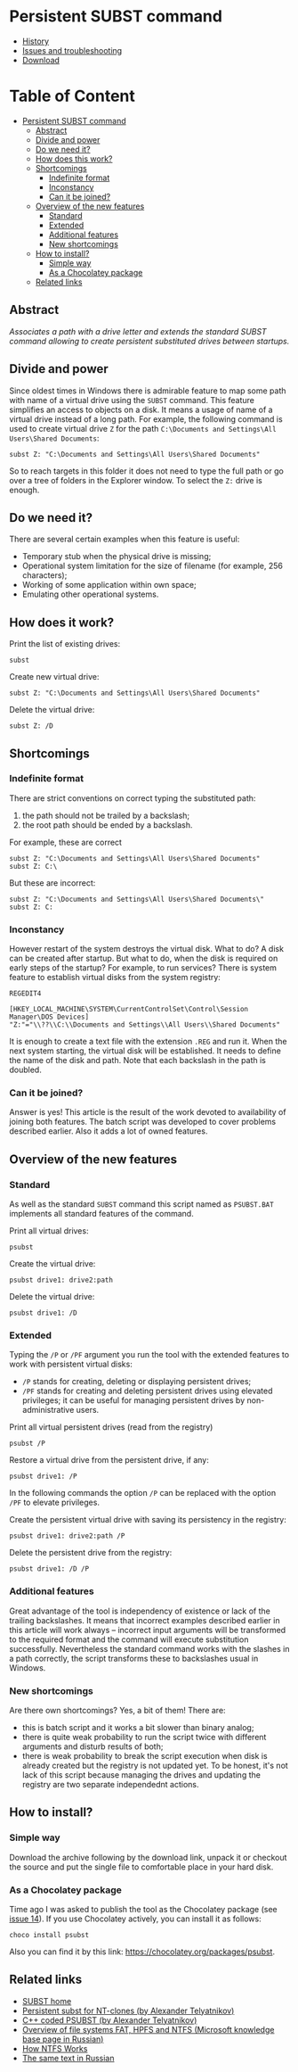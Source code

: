 # Persistent SUBST command #

* [History](History.md)
* [Issues and troubleshooting](IssuesAndTroubleshooting.md)
* [Download](https://github.com/ildar-shaimordanov/psubst/releases)

<!-- md-toc-begin -->
# Table of Content
* [Persistent SUBST command](#persistent-subst-command)
  * [Abstract](#abstract)
  * [Divide and power](#divide-and-power)
  * [Do we need it?](#do-we-need-it)
  * [How does this work?](#how-does-this-work)
  * [Shortcomings](#shortcomings)
    * [Indefinite format](#indefinite-format)
    * [Inconstancy](#inconstancy)
    * [Can it be joined?](#can-it-be-joined)
  * [Overview of the new features](#overview-of-the-new-features)
    * [Standard](#standard)
    * [Extended](#extended)
    * [Additional features](#additional-features)
    * [New shortcomings](#new-shortcomings)
  * [How to install?](#how-to-install)
    * [Simple way](#simple-way)
    * [As a Chocolatey package](#as-a-chocolatey-package)
  * [Related links](#related-links)
<!-- md-toc-end -->

## Abstract ##

_Associates a path with a drive letter and extends the standard SUBST command allowing to create persistent substituted drives between startups._

## Divide and power ##

Since oldest times in Windows there is admirable feature to map some path with name of a virtual drive using the `SUBST` command. This feature simplifies an access to objects on a disk. It means a usage of name of a virtual drive instead of a long path. For example, the following command is used to create virtual drive `Z` for the path `C:\Documents and Settings\All Users\Shared Documents`:

```
subst Z: "C:\Documents and Settings\All Users\Shared Documents"
```

So to reach targets in this folder it does not need to type the full path or go over a tree of folders in the Explorer window. To select the `Z:` drive is enough.

## Do we need it? ##

There are several certain examples when this feature is useful:

* Temporary stub when the physical drive is missing;
* Operational system limitation for the size of filename (for example, 256 characters);
* Working of some application within own space;
* Emulating other operational systems.

## How does it work? ##

Print the list of existing drives:

```
subst
```

Create new virtual drive:

```
subst Z: "C:\Documents and Settings\All Users\Shared Documents"
```

Delete the virtual drive:

```
subst Z: /D
```

## Shortcomings ##

### Indefinite format ###

There are strict conventions on correct typing the substituted path:

1. the path should not be trailed by a backslash;
1. the root path should be ended by a backslash.

For example, these are correct

```
subst Z: "C:\Documents and Settings\All Users\Shared Documents"
subst Z: C:\
```

But these are incorrect:

```
subst Z: "C:\Documents and Settings\All Users\Shared Documents\"
subst Z: C:
```

### Inconstancy ###

However restart of the system destroys the virtual disk. What to do? A disk can be created after startup. But what to do, when the disk is required on early steps of the startup? For example, to run services? There is system feature to establish virtual disks from the system registry:

```
REGEDIT4

[HKEY_LOCAL_MACHINE\SYSTEM\CurrentControlSet\Control\Session Manager\DOS Devices]
"Z:"="\\??\\C:\\Documents and Settings\\All Users\\Shared Documents"
```

It is enough to create a text file with the extension `.REG` and run it. When the next system starting, the virtual disk will be established. It needs to define the name of the disk and path. Note that each backslash in the path is doubled.

### Can it be joined? ###

Answer is yes! This article is the result of the work devoted to availability of joining both features. The batch script was developed to cover problems described earlier. Also it adds a lot of owned features.

## Overview of the new features ##

### Standard ###

As well as the standard `SUBST` command this script named as `PSUBST.BAT` implements all standard features of the command.

Print all virtual drives:

```
psubst
```

Create the virtual drive:

```
psubst drive1: drive2:path
```

Delete the virtual drive:

```
psubst drive1: /D
```

### Extended ###

Typing the `/P` or `/PF` argument you run the tool with the extended features to work with persistent virtual disks:

* `/P` stands for creating, deleting or displaying persistent drives;
* `/PF` stands for creating and deleting persistent drives using elevated privileges; it can be useful for managing persistent drives by non-administrative users.

Print all virtual persistent drives (read from the registry)

```
psubst /P
```

Restore a virtual drive from the persistent drive, if any:

```
psubst drive1: /P
```

In the following commands the option `/P` can be replaced with the option `/PF` to elevate privileges.

Create the persistent virtual drive with saving its persistency in the registry:

```
psubst drive1: drive2:path /P
```

Delete the persistent drive from the registry:

```
psubst drive1: /D /P
```

### Additional features ###

Great advantage of the tool is independency of existence or lack of the trailing backslashes. It means that incorrect examples described earlier in this article will work always – incorrect input arguments will be transformed to the required format and the command will execute substitution successfully. Nevertheless the standard command works with the slashes in a path correctly, the script transforms these to backslashes usual in Windows.

### New shortcomings ###

Are there own shortcomings? Yes, a bit of them! There are:

* this is batch script and it works a bit slower than binary analog;
* there is quite weak probability to run the script twice with different arguments and disturb results of both;
* there is weak probability to break the script execution when disk is already created but the registry is not updated yet. To be honest, it's not lack of this script because managing the drives and updating the registry are two separate independednt actions.

## How to install? ##

### Simple way ###

Download the archive following by the download link, unpack it or checkout the source and put the single file to comfortable place in your hard disk.

### As a Chocolatey package ###

Time ago I was asked to publish the tool as the Chocolatey package (see [issue 14](https://github.com/ildar-shaimordanov/psubst/issues/14)). If you use Chocolatey actively, you can install it as follows:

```
choco install psubst
```

Also you can find it by this link: https://chocolatey.org/packages/psubst.

## Related links ##

* [SUBST home](http://technet.microsoft.com/en-us/library/bb491006.aspx)
* [Persistent subst for NT-clones (by Alexander Telyatnikov)](http://alter.org.ua/en/docs/win/persist_subst/)
* [C++ coded PSUBST (by Alexander Telyatnikov)](http://alter.org.ua/en/soft/win/psubst/)
* [Overview of file systems FAT, HPFS and NTFS (Microsoft knowledge base page in Russian)](http://support.microsoft.com/kb/100108)
* [How NTFS Works](http://technet.microsoft.com/en-us/library/cc781134.aspx)
* [The same text in Russian](http://debugger.ru/articles/psubst)
